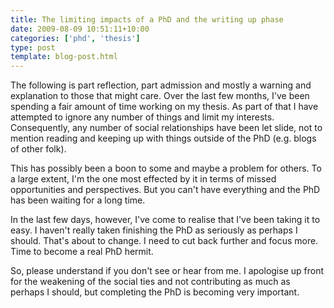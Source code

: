 ```yaml
---
title: The limiting impacts of a PhD and the writing up phase
date: 2009-08-09 10:51:11+10:00
categories: ['phd', 'thesis']
type: post
template: blog-post.html
---
```

The following is part reflection, part admission and mostly a warning and explanation to those that might care. Over the last few months, I've been spending a fair amount of time working on my thesis. As part of that I have attempted to ignore any number of things and limit my interests. Consequently, any number of social relationships have been let slide, not to mention reading and keeping up with things outside of the PhD (e.g. blogs of other folk).

This has possibly been a boon to some and maybe a problem for others. To a large extent, I'm the one most effected by it in terms of missed opportunities and perspectives. But you can't have everything and the PhD has been waiting for a long time.

In the last few days, however, I've come to realise that I've been taking it to easy. I haven't really taken finishing the PhD as seriously as perhaps I should. That's about to change. I need to cut back further and focus more. Time to become a real PhD hermit.

So, please understand if you don't see or hear from me. I apologise up front for the weakening of the social ties and not contributing as much as perhaps I should, but completing the PhD is becoming very important.